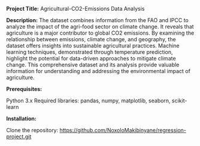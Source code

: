 <b>Project Title:</b> Agricultural-CO2-Emissions Data Analysis

<b>Description:</b> 
The dataset combines information from the FAO and IPCC to analyze the impact of the agri-food sector on climate change. It reveals that agriculture is a major contributor to global CO2 emissions. By examining the relationship between emissions, climate change, and geography, the dataset offers insights into sustainable agricultural practices. Machine learning techniques, demonstrated through temperature prediction, highlight the potential for data-driven approaches to mitigate climate change. This comprehensive dataset and its analysis provide valuable information for understanding and addressing the environmental impact of agriculture.

<b>Prerequisites:</b>

Python 3.x
Required libraries: pandas, numpy, matplotlib, seaborn, scikit-learn

<b>Installation:</b>

Clone the repository: https://github.com/NoxoloMakibinyane/regression-project.git
